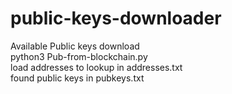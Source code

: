# public-keys-downloader
Available Public keys download<br>
python3 Pub-from-blockchain.py<br>
load addresses to lookup in addresses.txt<br>
found public keys in pubkeys.txt
